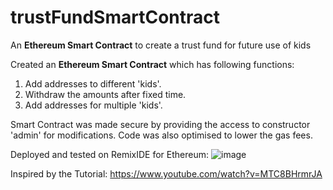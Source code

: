 # trustFundSmartContract
An **Ethereum Smart Contract** to create a trust fund for future use of kids


Created an **Ethereum Smart Contract** which has following functions:
1. Add addresses to different 'kids'.
2. Withdraw the amounts after fixed time.
3. Add addresses for multiple 'kids'.

Smart Contract was made secure by providing the access to constructor 'admin' for modifications.
Code was also optimised to lower the gas fees.

Deployed and tested on RemixIDE for Ethereum:
![ image ](https://i.imgur.com/7ElWiOt.png)


Inspired by the Tutorial: https://www.youtube.com/watch?v=MTC8BHrmrJA
